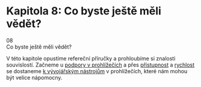 <div id="kap-dale-before" class="ebook-chapter-before" markdown="1"> 

# Kapitola 8: Co byste ještě měli vědět?

<div class="ebook-chapter-before-image">
  <div class="ebook-chapter-before-number">
    08
  </div>  
  <div class="ebook-chapter-before-heading">
    Co byste ještě měli vědět?
  </div>
</div>

V této kapitole opustíme refereční příručky a prohloubíme si znalosti souvislostí. Začneme u [podpory v prohlížečích](css-layout-bugy.md) a přes [přístupnost](css-layout-pristupnost.md) a [rychlost](css-layout-vykon.md) se dostaneme [k vývojářským nástrojům](css-layout-devtools.md) v prohlížečích, které nám mohou být velice nápomocny.

</div>
